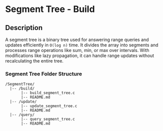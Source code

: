 # Segment Tree - Build

## Description

A segment tree is a binary tree used for answering range queries and updates efficiently in `O(log n)` time. It divides the array into segments and processes range operations like sum, min, or max over intervals. With modifications like lazy propagation, it can handle range updates without recalculating the entire tree.

### **Segment Tree Folder Structure**

```
/SegmentTree/
  |-- /build/
       |-- build_segment_tree.c
       |-- README.md
  |-- /update/
       |-- update_segment_tree.c
       |-- README.md
  |-- /query/
       |-- query_segment_tree.c
       |-- README.md
```
